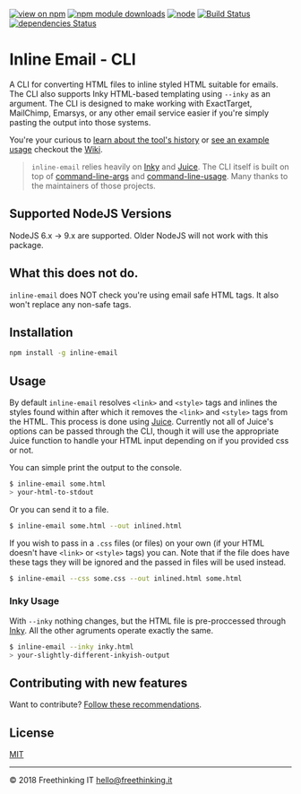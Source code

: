 [![view on npm](http://img.shields.io/npm/v/inline-email.svg)](https://www.npmjs.org/package/inline-email)
[![npm module downloads](http://img.shields.io/npm/dt/inline-email.svg)](https://www.npmjs.com/package/inline-email)
[![node](https://img.shields.io/node/v/inline-email.svg)](https://www.npmjs.org/package/inline-email)
[![Build Status](https://travis-ci.org/freethinkingit/inline-email.svg?branch=master)](https://travis-ci.org/freethinkingit/inline-email)
[![dependencies Status](https://david-dm.org/freethinkingit/inline-email/status.svg)](https://david-dm.org/freethinkingit/inline-email)

# Inline Email - CLI

A CLI for converting HTML files to inline styled HTML suitable for emails.
The CLI also supports Inky HTML-based templating using `--inky` as an argument.
The CLI is designed to make working with ExactTarget, MailChimp, Emarsys, or any other email service easier if you're simply pasting the output into those systems.

You're your curious to [learn about the tool's history](https://github.com/freethinkingit/inline-email/wiki/1.-How-The-Tool-Came-to-Be) or [see an example usage](https://github.com/freethinkingit/inline-email/wiki/2.-Building-Templates-and-Blocks) checkout the [Wiki](https://github.com/freethinkingit/inline-email/wiki).

> `inline-email` relies heavily on [Inky](https://github.com/zurb/inky) and [Juice](https://github.com/Automattic/juice). The CLI itself is built on top of [command-line-args](https://github.com/75lb/command-line-args) and [command-line-usage](https://github.com/75lb/command-line-usage). Many thanks to the maintainers of those projects.

## Supported NodeJS Versions

NodeJS 6.x -> 9.x are supported. Older NodeJS will not work with this package.

## What this does not do.

`inline-email` does NOT check you're using email safe HTML tags.
It also won't replace any non-safe tags.

## Installation

```sh
npm install -g inline-email
```

## Usage

By default `inline-email` resolves `<link>` and `<style>` tags and inlines the styles found within after which it removes the `<link>` and `<style>` tags from the HTML. This process is done using [Juice](https://github.com/Automattic/juice). Currently not all of Juice's options can be passed through the CLI, though it will use the appropriate Juice function to handle your HTML input depending on if you provided css or not.

You can simple print the output to the console.

```sh
$ inline-email some.html
> your-html-to-stdout
```

Or you can send it to a file.

```sh
$ inline-email some.html --out inlined.html
```

If you wish to pass in a `.css` files (or files) on your own (if your HTML doesn't have `<link>` or `<style>` tags) you can. Note that if the file does have these tags they will be ignored and the passed in files will be used instead.

```sh
$ inline-email --css some.css --out inlined.html some.html
```

### Inky Usage

With `--inky` nothing changes, but the HTML file is pre-proccessed through [Inky](https://github.com/zurb/inky). All the other agruments operate exactly the same.

```sh
$ inline-email --inky inky.html
> your-slightly-different-inkyish-output
```

## Contributing with new features

Want to contribute? [Follow these recommendations](CONTRIBUTING.md).

## License

[MIT](LICENSE.md)

---------------------------

© 2018 Freethinking IT <hello@freethinking.it>
